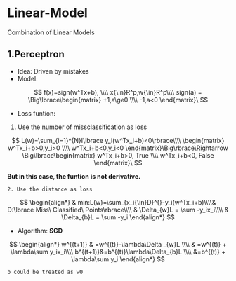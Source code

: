 # Linear-Model
Combination of Linear Models

## 1.Perceptron

* Idea: Driven by mistakes
* Model:


$$
f(x)=sign(w^Tx+b),
\\\\
x{\in}R^p,w{\in}R^p\\\\
sign(a) = \Big\lbrace\begin{matrix}
+1,a\ge0
\\\\
-1,a<0
\end{matrix}\
$$


* Loss funtion:

1. Use the number of missclassification as loss

 $$
L(w)=\sum_{i=1}^{N}I\lbrace y_i(w^Tx_i+b)<0\rbrace\\\\
\begin{matrix}
w^Tx_i+b>0,y_i>0
\\\\
w^Tx_i+b<0,y_i<0
\end{matrix}\Big\rbrace\Rightarrow \Big\lbrace\begin{matrix}
w^Tx_i+b>0, True
\\\\
w^Tx_i+b<0, False
\end{matrix}\
$$


**But in this case, the funtion is not derivative.**
    
    2. Use the distance as loss


$$
\begin{align*}
& min:L(w)=\sum_{x_i{\in}D}^{}-y_i(w^Tx_i+b)\\\\& D:\lbrace Miss\ Classified\ Points\rbrace\\\\
& \Delta_{w}L = \sum -y_ix_i\\\\
& \Delta_{b}L = \sum -y_i
\end{align*}
$$


* Algorithm: **SGD**


$$
\begin{align*}
w^{(t+1)} & =w^{(t)}-\lambda\Delta _{w}L \\\\
& =w^{(t)} + \lambda\sum y_ix_i\\\\
b^{(t+1)}&=b^{(t)}\lambda\Delta_{b}L \\\\
&=b^{(t)} + \lambda\sum y_i
\end{align*}
$$



    b could be treated as w0
